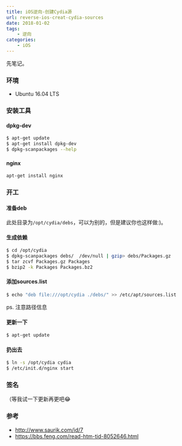 ```yaml
---
title: iOS逆向-创建Cydia源
url: reverse-ios-creat-cydia-sources
date: 2018-01-02
tags: 
    - 逆向
categories:
    - iOS
---
```


先笔记。

<!--more-->

### 环境

- Ubuntu 16.04 LTS

### 安装工具

#### dpkg-dev
```sh
$ apt-get update
$ apt-get install dpkg-dev
$ dpkg-scanpackages --help
```

#### nginx
```sh
apt-get install nginx
```

### 开工

#### 准备deb

此处目录为`/opt/cydia/debs`，可以为别的，但是建议你也这样做:)。

#### 生成依赖

```sh
$ cd /opt/cydia
$ dpkg-scanpackages debs/  /dev/null | gzip> debs/Packages.gz
$ tar zcvf Packages.gz Packages
$ bzip2 -k Packages Packages.bz2
```

#### 添加sources.list

```sh
$ echo "deb file:///opt/cydia ./debs/" >> /etc/apt/sources.list
```

ps. 注意路径信息

#### 更新一下

```sh
$ apt-get update
```

#### 扔出去

```sh
$ ln -s /opt/cydia cydia
$ /etc/init.d/nginx start
```

### 签名

（等我试一下更新再更吧😂

### 参考
- http://www.saurik.com/id/7
- https://bbs.feng.com/read-htm-tid-8052646.html